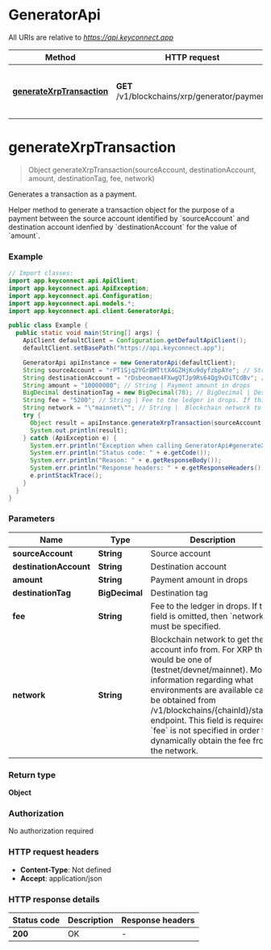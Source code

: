 # GeneratorApi

All URIs are relative to *https://api.keyconnect.app*

Method | HTTP request | Description
------------- | ------------- | -------------
[**generateXrpTransaction**](GeneratorApi.md#generateXrpTransaction) | **GET** /v1/blockchains/xrp/generator/payment | Generates a transaction as a payment.


<a name="generateXrpTransaction"></a>
# **generateXrpTransaction**
> Object generateXrpTransaction(sourceAccount, destinationAccount, amount, destinationTag, fee, network)

Generates a transaction as a payment.

Helper method to generate a transaction object for the purpose of a payment between the source account identified by &#x60;sourceAccount&#x60; and destination account idenfied by &#x60;destinationAccount&#x60; for the value of &#x60;amount&#x60;.

### Example
```java
// Import classes:
import app.keyconnect.api.ApiClient;
import app.keyconnect.api.ApiException;
import app.keyconnect.api.Configuration;
import app.keyconnect.api.models.*;
import app.keyconnect.api.client.GeneratorApi;

public class Example {
  public static void main(String[] args) {
    ApiClient defaultClient = Configuration.getDefaultApiClient();
    defaultClient.setBasePath("https://api.keyconnect.app");

    GeneratorApi apiInstance = new GeneratorApi(defaultClient);
    String sourceAccount = "rPT1Sjq2YGrBMTttX4GZHjKu9dyfzbpAYe"; // String | Source account
    String destinationAccount = "rDsbeomae4FXwgQTJp9Rs64Qg9vDiTCdBv"; // String | Destination account
    String amount = "10000000"; // String | Payment amount in drops
    BigDecimal destinationTag = new BigDecimal(78); // BigDecimal | Destination tag
    String fee = "5200"; // String | Fee to the ledger in drops. If this field is omitted, then `network` must be specified.
    String network = "\"mainnet\""; // String |  Blockchain network to get the account info from. For XRP this would be one of (testnet/devnet/mainnet). More information regarding what environments are available can be obtained from /v1/blockchains/{chainId}/status endpoint. This field is required if `fee` is not specified in order to dynamically obtain the fee from the network. 
    try {
      Object result = apiInstance.generateXrpTransaction(sourceAccount, destinationAccount, amount, destinationTag, fee, network);
      System.out.println(result);
    } catch (ApiException e) {
      System.err.println("Exception when calling GeneratorApi#generateXrpTransaction");
      System.err.println("Status code: " + e.getCode());
      System.err.println("Reason: " + e.getResponseBody());
      System.err.println("Response headers: " + e.getResponseHeaders());
      e.printStackTrace();
    }
  }
}
```

### Parameters

Name | Type | Description  | Notes
------------- | ------------- | ------------- | -------------
 **sourceAccount** | **String**| Source account |
 **destinationAccount** | **String**| Destination account |
 **amount** | **String**| Payment amount in drops |
 **destinationTag** | **BigDecimal**| Destination tag | [optional]
 **fee** | **String**| Fee to the ledger in drops. If this field is omitted, then &#x60;network&#x60; must be specified. | [optional]
 **network** | **String**|  Blockchain network to get the account info from. For XRP this would be one of (testnet/devnet/mainnet). More information regarding what environments are available can be obtained from /v1/blockchains/{chainId}/status endpoint. This field is required if &#x60;fee&#x60; is not specified in order to dynamically obtain the fee from the network.  | [optional] [default to &quot;mainnet&quot;]

### Return type

**Object**

### Authorization

No authorization required

### HTTP request headers

 - **Content-Type**: Not defined
 - **Accept**: application/json

### HTTP response details
| Status code | Description | Response headers |
|-------------|-------------|------------------|
**200** | OK |  -  |

